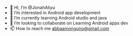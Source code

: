 - 👋 Hi, I’m @JonahAliyu
- 👀 I’m interested in Android app development
- 🌱 I’m currently learning Android studio and java
- 💞️ I’m looking to collaborate on Learning Android apps dev
- 📫 How to reach me abbaamonguno@gmail.com

<!---
JonahAliyu/JonahAliyu is a ✨ special ✨ repository because its `README.md` (this file) appears on your GitHub profile.
You can click the Preview link to take a look at your changes.
--->
